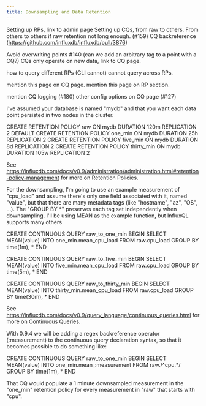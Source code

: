 ```yaml
---
title: Downsampling and Data Retention
---
```


Setting up RPs, link to admin page
Setting up CQs, from raw to others. From others to others if raw retention not long enough. (#159)
CQ backreference (https://github.com/influxdb/influxdb/pull/3876)

Avoid overwriting points #140 (can we add an arbitrary tag to a point with a CQ?)
CQs only operate on new data, link to CQ page.

how to query different RPs (CLI cannot)
cannot query across RPs. 






mention this page on CQ page. 
mention this page on RP section.

mention CQ logging (#180)
other config options on CQ page (#127)


 I've assumed your database is named "mydb" and that you want each data point persisted in two nodes in the cluster.

CREATE RETENTION POLICY raw ON mydb DURATION 120m REPLICATION 2 DEFAULT
CREATE RETENTION POLICY one_min ON mydb DURATION 25h REPLICATION 2 
CREATE RETENTION POLICY five_min ON mydb DURATION 8d REPLICATION 2 
CREATE RETENTION POLICY thirty_min ON mydb DURATION 105w REPLICATION 2 

See https://influxdb.com/docs/v0.9/administration/administration.html#retention-policy-management for more on Retention Policies.

For the downsampling, I'm going to use an example measurement of "cpu_load" and assume there's only one field associated with it, named "value", but that there are many metadata tags (like "hostname", "az", "OS", ...). The "GROUP BY *" preserves each tag set independently when downsampling. I'll be using MEAN as the example function, but InfluxQL supports many others

CREATE CONTINUOUS QUERY raw_to_one_min BEGIN
     SELECT MEAN(value) INTO one_min.mean_cpu_load FROM raw.cpu_load GROUP BY time(1m), *
END

CREATE CONTINUOUS QUERY raw_to_five_min BEGIN
     SELECT MEAN(value) INTO five_min.mean_cpu_load FROM raw.cpu_load GROUP BY time(5m), *
END

CREATE CONTINUOUS QUERY raw_to_thirty_min BEGIN
     SELECT MEAN(value) INTO thirty_min.mean_cpu_load FROM raw.cpu_load GROUP BY time(30m), *
END

See https://influxdb.com/docs/v0.9/query_language/continuous_queries.html for more on Continuous Queries.

With 0.9.4 we will be adding a regex backreference operator (:measurement) to the continuous query declaration syntax, so that it becomes possible to do something like:

CREATE CONTINUOUS QUERY raw_to_one_min BEGIN
     SELECT MEAN(value) INTO one_min.mean_:measurement FROM raw./^cpu.*/ GROUP BY time(1m), *
END

That CQ would populate a 1 minute downsampled measurement in the "one_min" retention policy for every measurement in "raw" that starts with "cpu".
